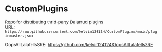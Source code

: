 # CustomPlugins
Repo for distributing thrid-party Dalamud plugins  
URL:   
`https://raw.githubusercontent.com/kelvin124124/CustomPlugins/main/pluginmaster.json`

OopsAllLalafellsSRE: https://github.com/kelvin124124/OopsAllLalafellsSRE
